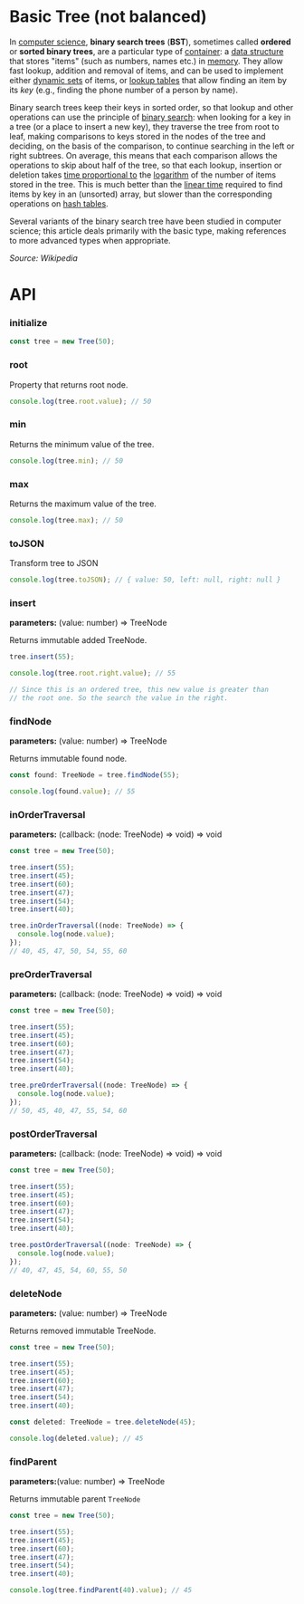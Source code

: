 # Basic Tree (not balanced)

In [computer science](https://en.wikipedia.org/wiki/Computer_science 'Computer science'), **binary search trees** (**BST**), sometimes called **ordered** or **sorted binary trees**, are a particular type of [container](<https://en.wikipedia.org/wiki/Collection_(abstract_data_type)> 'Collection (abstract data type)'): a [data structure](https://en.wikipedia.org/wiki/Data_structure 'Data structure') that stores "items" (such as numbers, names etc.) in [memory](https://en.wikipedia.org/wiki/Computer_memory 'Computer memory'). They allow fast lookup, addition and removal of items, and can be used to implement either [dynamic sets](<https://en.wikipedia.org/wiki/Set_(abstract_data_type)> 'Set (abstract data type)') of items, or [lookup tables](https://en.wikipedia.org/wiki/Lookup_table 'Lookup table') that allow finding an item by its _key_ (e.g., finding the phone number of a person by name).

Binary search trees keep their keys in sorted order, so that lookup and other operations can use the principle of [binary search](https://en.wikipedia.org/wiki/Binary_search 'Binary search'): when looking for a key in a tree (or a place to insert a new key), they traverse the tree from root to leaf, making comparisons to keys stored in the nodes of the tree and deciding, on the basis of the comparison, to continue searching in the left or right subtrees. On average, this means that each comparison allows the operations to skip about half of the tree, so that each lookup, insertion or deletion takes [time proportional to](https://en.wikipedia.org/wiki/Time_complexity 'Time complexity') the [logarithm](https://en.wikipedia.org/wiki/Logarithm 'Logarithm') of the number of items stored in the tree. This is much better than the [linear time](https://en.wikipedia.org/wiki/Linear_time 'Linear time') required to find items by key in an (unsorted) array, but slower than the corresponding operations on [hash tables](https://en.wikipedia.org/wiki/Hash_table 'Hash table').

Several variants of the binary search tree have been studied in computer science; this article deals primarily with the basic type, making references to more advanced types when appropriate.

_Source: Wikipedia_

# API

### initialize

```typescript
const tree = new Tree(50);
```

### root

Property that returns root node.

```typescript
console.log(tree.root.value); // 50
```

### min

Returns the minimum value of the tree.

```typescript
console.log(tree.min); // 50
```

### max

Returns the maximum value of the tree.

```typescript
console.log(tree.max); // 50
```

### toJSON

Transform tree to JSON

```typescript
console.log(tree.toJSON); // { value: 50, left: null, right: null }
```

### insert

**parameters:** (value: number) => TreeNode

Returns immutable added TreeNode.

```typescript
tree.insert(55);

console.log(tree.root.right.value); // 55

// Since this is an ordered tree, this new value is greater than
// the root one. So the search the value in the right.
```

### findNode

**parameters:** (value: number) => TreeNode

Returns immutable found node.

```typescript
const found: TreeNode = tree.findNode(55);

console.log(found.value); // 55
```

### inOrderTraversal

**parameters:** (callback: (node: TreeNode) => void) => void

```typescript
const tree = new Tree(50);

tree.insert(55);
tree.insert(45);
tree.insert(60);
tree.insert(47);
tree.insert(54);
tree.insert(40);

tree.inOrderTraversal((node: TreeNode) => {
  console.log(node.value);
});
// 40, 45, 47, 50, 54, 55, 60
```

### preOrderTraversal

**parameters:** (callback: (node: TreeNode) => void) => void

```typescript
const tree = new Tree(50);

tree.insert(55);
tree.insert(45);
tree.insert(60);
tree.insert(47);
tree.insert(54);
tree.insert(40);

tree.preOrderTraversal((node: TreeNode) => {
  console.log(node.value);
});
// 50, 45, 40, 47, 55, 54, 60
```

### postOrderTraversal

**parameters:** (callback: (node: TreeNode) => void) => void

```typescript
const tree = new Tree(50);

tree.insert(55);
tree.insert(45);
tree.insert(60);
tree.insert(47);
tree.insert(54);
tree.insert(40);

tree.postOrderTraversal((node: TreeNode) => {
  console.log(node.value);
});
// 40, 47, 45, 54, 60, 55, 50
```

### deleteNode

**parameters:** (value: number) => TreeNode

Returns removed immutable TreeNode.

```typescript
const tree = new Tree(50);

tree.insert(55);
tree.insert(45);
tree.insert(60);
tree.insert(47);
tree.insert(54);
tree.insert(40);

const deleted: TreeNode = tree.deleteNode(45);

console.log(deleted.value); // 45
```

### findParent

**parameters:**(value: number) => TreeNode

Returns immutable parent `TreeNode`

```typescript
const tree = new Tree(50);

tree.insert(55);
tree.insert(45);
tree.insert(60);
tree.insert(47);
tree.insert(54);
tree.insert(40);

console.log(tree.findParent(40).value); // 45
```

